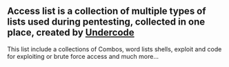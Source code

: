 
## Access list is a collection of multiple types of lists used during pentesting, collected in one place, created by [Undercode](https://undercode.help)
This list include a collections of Combos, word lists shells, exploit and code for exploiting or brute force access and much more…
